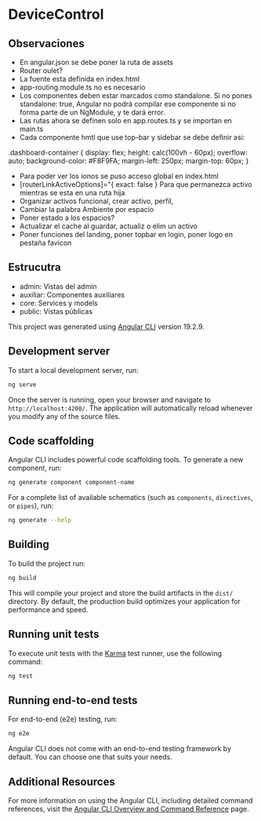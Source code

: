 # DeviceControl

## Observaciones
- En angular.json se debe poner la ruta de assets
- Router oulet?
- La fuente esta definida en index.html
- app-routing.module.ts no es necesario
- Los componentes deben estar marcados como standalone. Si no pones standalone: true, Angular no podrá compilar ese componente si no forma parte de un NgModule, y te dará error.
- Las rutas ahora se definen solo en app.routes.ts y se importan en main.ts
- Cada componente hmtl que use top-bar y sidebar se debe definir asi:
<app-top-bar></app-top-bar>
<app-sidebar></app-sidebar>

<div class="dashboard-container">
.dashboard-container {
  display: flex;
  height: calc(100vh - 60px);
  overflow: auto;
  background-color: #F8F9FA;
  margin-left: 250px;
  margin-top: 60px;
}

- Para poder ver los ionos se puso acceso global en index.html
- [routerLinkActiveOptions]="{ exact: false } Para que permanezca activo mientras se esta en una ruta hija
- Organizar activos funcional, crear activo, perfil, 
- Cambiar la palabra Ambiente por espacio
- Poner estado a los espacios?
- Actualizar el cache al guardar, actualiz o elim un activo
- Poner funciones del landing, poner topbar en login, poner logo en pestaña favicon

## Estrucutra
- admin: Vistas del admin
- auxiliar: Componentes auxiliares
- core: Services y models
- public: Vistas públicas

This project was generated using [Angular CLI](https://github.com/angular/angular-cli) version 19.2.9.

## Development server

To start a local development server, run:

```bash
ng serve
```

Once the server is running, open your browser and navigate to `http://localhost:4200/`. The application will automatically reload whenever you modify any of the source files.

## Code scaffolding

Angular CLI includes powerful code scaffolding tools. To generate a new component, run:

```bash
ng generate component component-name
```

For a complete list of available schematics (such as `components`, `directives`, or `pipes`), run:

```bash
ng generate --help
```

## Building

To build the project run:

```bash
ng build
```

This will compile your project and store the build artifacts in the `dist/` directory. By default, the production build optimizes your application for performance and speed.

## Running unit tests

To execute unit tests with the [Karma](https://karma-runner.github.io) test runner, use the following command:

```bash
ng test
```

## Running end-to-end tests

For end-to-end (e2e) testing, run:

```bash
ng e2e
```

Angular CLI does not come with an end-to-end testing framework by default. You can choose one that suits your needs.

## Additional Resources

For more information on using the Angular CLI, including detailed command references, visit the [Angular CLI Overview and Command Reference](https://angular.dev/tools/cli) page.
